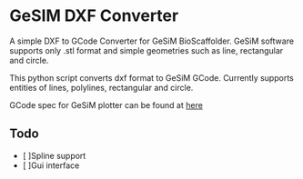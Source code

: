# GeSIM DXF Converter

A simple DXF to GCode Converter for GeSiM BioScaffolder. GeSiM software supports only .stl format and simple geometries such as line, rectangular and circle.

This python script converts dxf format to GeSiM GCode. Currently supports entities of lines, polylines, rectangular and circle.

GCode spec for GeSiM plotter can be found at
[here](https://gesim-bioinstruments-microfluidics.com/wp-content/uploads/2016/12/G-gode-specs-for-GeSiM-BioScaffolder-BS31-Dec2016.pdf)

## Todo
- [ ]Spline support
- [ ]Gui interface

